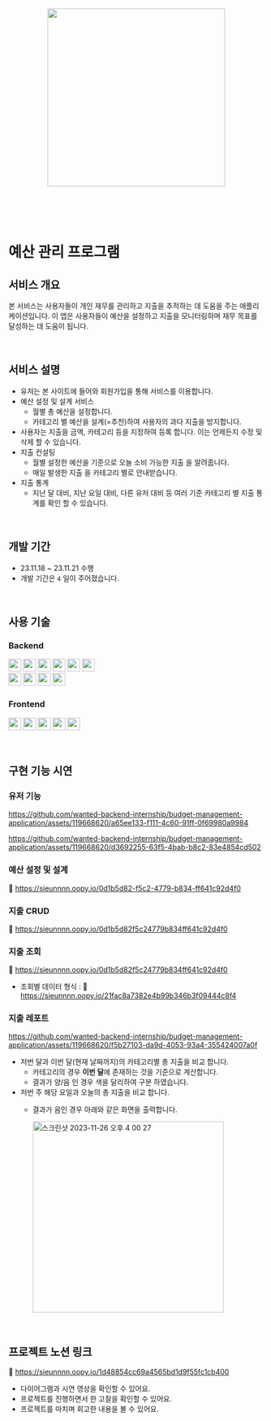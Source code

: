 
<br>
<br>

<div align="center">
    <img src="https://github.com/wanted-backend-internship/budget-management-application/assets/119668620/5a2fd1cd-5e9b-4b6b-8e6a-6a75e8bb1ab3" width=350/>   
</div>

<br>
<br>
<br>
<br>

# 예산 관리 프로그램
## 서비스 개요
본 서비스는 사용자들이 개인 재무를 관리하고 지출을 추적하는 데 도움을 주는 애플리케이션입니다. 이 앱은 사용자들이 예산을 설정하고 지출을 모니터링하며 재무 목표를 달성하는 데 도움이 됩니다. 

<br>

## 서비스 설명
- 유저는 본 사이트에 들어와 회원가입을 통해 서비스를 이용합니다.
- 예산 설정 및 설계 서비스
    - 월별 총 예산을 설정합니다.
    - 카테고리 별 예산을 설계(=추천)하여 사용자의 과다 지출을 방지합니다.
- 사용자는 지출을 금액, 카테고리 등을 지정하여 등록 합니다. 이는 언제든지 수정 및 삭제 할 수 있습니다.
- 지출 컨설팅
    - 월별 설정한 예산을 기준으로 오늘 소비 가능한 지출 을 알려줍니다.
    - 매일 발생한 지출 을 카테고리 별로 안내받습니다.
- 지출 통계
    - 지난 달 대비, 지난 요일 대비, 다른 유저 대비 등 여러 기준 카테고리 별 지출 통계를 확인 할 수 있습니다.

<br>

## 개발 기간
- 23.11.18 ~ 23.11.21 수행
- 개발 기간은 `4` 일이 주어졌습니다.

<br>

## 사용 기술
### Backend
<img src="https://img.shields.io/badge/Java-007396?style=flat&logo=java&logoColor=white" height="25px">  <img src="https://img.shields.io/badge/Mysql-4479A1?style=flat&logo=mysql&logoColor=white" height="25px"> <img src="https://img.shields.io/badge/Gradle-02303A.svg?style=flat&logo=Gradle&logoColor=white" height="25px"> 
    <img src="https://img.shields.io/badge/Hibernate-59666C?style=flat&logo=Hibernate&logoColor=white" height="25px"> <img src="https://img.shields.io/badge/JWT Webtoken-black?style=flat&logo=JSON%20web%20tokens" height="25px"> <img src="https://img.shields.io/badge/IntelliJ IDEA-000000.svg?style=flat&logo=intellij-idea&logoColor=white" height="25px"> <br>
<img src="https://img.shields.io/badge/SpringBoot-6DB33F?style=flat&logo=springBoot&logoColor=white" height="25px"> 
    <img src="https://img.shields.io/badge/SpringSecurity-6DB33F?style=flat&logo=springSecurity&logoColor=white" height="25px"> <img src="https://img.shields.io/badge/Postman-FF6C37?style=flat&logo=Postman&logoColor=white" height="25px">
  <img src="https://img.shields.io/badge/Redis-DC382D?style=flat&logo=Redis&logoColor=white" height="25px">
  
### Frontend
<img src="https://img.shields.io/badge/Vue.js-4FC08D?style=flat&logo=vuedotjs&logoColor=white" height="25px"> <img src="https://img.shields.io/badge/TypeScript-3178C6?style=flat&logo=typescript&logoColor=white" height="25px"> <img src="https://img.shields.io/badge/Prettier-F7B93E?style=flat&logo=prettier&logoColor=white" height="25px"> <img src="https://img.shields.io/badge/Sass-CC6699?style=flat&logo=sass&logoColor=white" height="25px"> <img src="https://img.shields.io/badge/ESLint-4B32C3?style=flat&logo=eslint&logoColor=white" height="25px"> 

<br>

## 구현 기능 시연
### 유저 기능
https://github.com/wanted-backend-internship/budget-management-application/assets/119668620/a65ee133-f111-4c60-91ff-0f69980a9984

https://github.com/wanted-backend-internship/budget-management-application/assets/119668620/d3692255-63f5-4bab-b8c2-83e4854cd502

### 예산 설정 및 설계
🔗 https://sieunnnn.oopy.io/0d1b5d82-f5c2-4779-b834-ff641c92d4f0
### 지출 CRUD
🔗 https://sieunnnn.oopy.io/0d1b5d82f5c24779b834ff641c92d4f0
### 지출 조회
🔗 https://sieunnnn.oopy.io/0d1b5d82f5c24779b834ff641c92d4f0
- 조회별 데이터 형식 :
  🔗 https://sieunnnn.oopy.io/21fac8a7382e4b99b346b3f09444c8f4
### 지출 레포트
https://github.com/wanted-backend-internship/budget-management-application/assets/119668620/f5b27103-da9d-4053-93a4-355424007a0f

- 저번 달과 이번 달(현재 날짜까지)의 카테고리별 총 지출을 비교 합니다.
  - 카테고리의 경우 **이번 달**에 존재하는 것을 기준으로 계산합니다.
  - 결과가 양/음 인 경우 색을 달리하여 구분 하였습니다.
- 저번 주 해당 요일과 오늘의 총 지출을 비교 합니다.
  - 결과가 음인 경우 아래와 같은 화면을 출력합니다.
    
    <img width="376" alt="스크린샷 2023-11-26 오후 4 00 27" src="https://github.com/wanted-backend-internship/budget-management-application/assets/119668620/aa3fe352-eef8-4f0a-b8de-2a74e09cde83">


<br>

## 프로젝트 노션 링크
🔗 https://sieunnnn.oopy.io/1d48854cc69a4565bd1d9f55fc1cb400
- 다이어그램과 시연 영상을 확인할 수 있어요.
- 프로젝트를 진행하면서 한 고찰을 확인할 수 있어요.
- 프로젝트를 마치며 회고한 내용을 볼 수 있어요.

<br>

